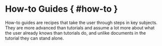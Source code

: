 # How-to Guides { #how-to }

How-to guides are recipes that take the user through steps in key
subjects. They are more advanced than tutorials and assume a lot more
about what the user already knows than tutorials do, and unlike
documents in the tutorial they can stand alone.
